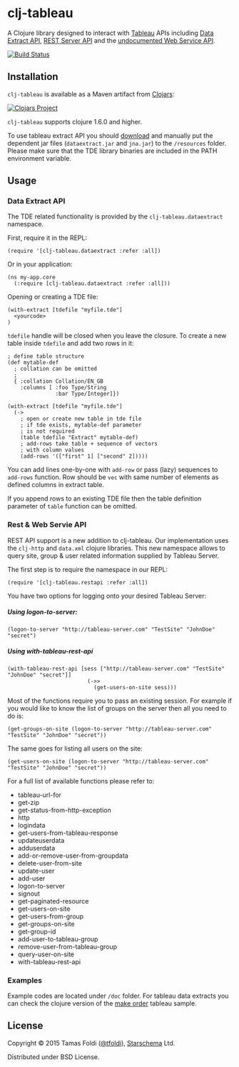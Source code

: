 # clj-tableau

A Clojure library designed to interact with [Tableau](http://tableau.com) APIs including [Data Extract API](http://www.tableausoftware.com/data-extract-api), [REST Server API](http://www.tableau.com/learn/tutorials/on-demand/rest-api) and the [undocumented Web Service API](http://community.tableau.com/groups/dev-community/blog/2013/04/24/using-the-undocumented-rest-api-authentication-and-invocation-of-tableau-server).

[![Build Status](https://travis-ci.org/starschema/clj-tableau.svg?branch=master)](https://travis-ci.org/starschema/clj-tableau)

## Installation

`clj-tableau` is available as a Maven artifact from [Clojars](https://clojars.org/clj-tableau):

[![Clojars Project](http://clojars.org/clj-tableau/latest-version.svg)](http://clojars.org/clj-tableau)

`clj-tableau` supports clojure 1.6.0 and higher.

To use tableau extract API you should [download](http://www.tableausoftware.com/data-extract-api) and manually put the dependent jar files (`dataextract.jar` and `jna.jar`) to the `/resources` folder. Please make sure that the TDE library binaries are included in the PATH environment variable.

## Usage

### Data Extract API

The TDE related functionality is provided by the `clj-tableau.dataextract` namespace.

First, require it in the REPL:

    (require '[clj-tableau.dataextract :refer :all])

Or in your application:

    (ns my-app.core
      (:require [clj-tableau.dataextract :refer :all]))

Opening or creating a TDE file:

    (with-extract [tdefile "myfile.tde"]
      <yourcode>
    )
`tdefile` handle will be closed when you leave the closure. To create a new table inside `tdefile` and add two rows in it:

    ; define table structure
    (def mytable-def
      ; collation can be omitted
      ;
      { :collation Collation/EN_GB
        :columns [ :foo Type/String
                   :bar Type/Integer]})

    (with-extract [tdefile "myfile.tde"]
      (->
        ; open or create new table in tde file
        ; if tde exists, mytable-def parameter
        ; is not required
        (table tdefile "Extract" mytable-def)
        ; add-rows take table + sequence of vectors
        ; with column values
        (add-rows '(["first" 1] ["second" 2]))))

You can add lines one-by-one with `add-row` or pass (lazy) sequences to `add-rows` function. Row should be  `vec` with same number of elements as defined columns in extract table.

If you append rows to an existing TDE file then the table definition parameter of `table` function can be omitted.

### Rest & Web Servie API

REST API support is a new addition to clj-tableau. Our implementation uses the `clj-http` and `data.xml` clojure libraries. This new namespace allows to query site, group & user related information supplied by Tableau Server.  

The first step is to require the namespace in our REPL:

    (require '[clj-tableau.restapi :refer :all])
    
You have two options for logging onto your desired Tableau Server:

##### Using logon-to-server:

    (logon-to-server "http://tableau-server.com" "TestSite" "JohnDoe" "secret")
    
##### Using with-tableau-rest-api

    (with-tableau-rest-api [sess ["http://tableau-server.com" "TestSite" "JohnDoe" "secret"]]
                             (->>
                               (get-users-on-site sess)))

Most of the functions require you to pass an existing session. For example if you would like to know the list of groups on the server then all you need to do is:

    (get-groups-on-site (logon-to-server "http://tableau-server.com" "TestSite" "JohnDoe" "secret"))
    
The same goes for listing all users on the site:

    (get-users-on-site (logon-to-server "http://tableau-server.com" "TestSite" "JohnDoe" "secret"))

For a full list of available functions please refer to:

* tableau-url-for
* get-zip
* get-status-from-http-exception
* http
* logindata
* get-users-from-tableau-response
* updateuserdata
* adduserdata
* add-or-remove-user-from-groupdata
* delete-user-from-site
* update-user
* add-user
* logon-to-server
* signout
* get-paginated-resource
* get-users-on-site
* get-users-from-group
* get-groups-on-site
* get-group-id
* add-user-to-tableau-group
* remove-user-from-tableau-group
* query-user-on-site
* with-tableau-rest-api

### Examples

Example codes are located under `/doc` folder. For tableau data extracts you can check the clojure version of the [make order](https://github.com/starschema/clj-tableau/blob/master/doc/examples/make-order.clj) tableau sample.

## License

Copyright © 2015 Tamas Foldi ([@tfoldi](http://twitter.com/tfoldi)), [Starschema](http://www.starschema.net/) Ltd.

Distributed under BSD License.
